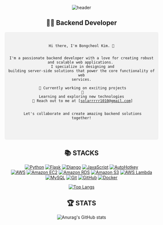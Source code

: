 <div align=center>
  
![header](https://capsule-render.vercel.app/api?type=waving&color=0:4B0082,100:E6E6FA&height=300&section=header&fontSize=50&text=Welcome&animation=fadeIn&fontColor=ffffff&fontAlign=68&fontAlignY=40&desc=Bongcheol's%20github%20profile&descAlign=75&descAlignY=55)

<div align=center><h2>🧑‍💻 Backend Developer</h2></div>

<div style="background-color: #f2f2f2; padding: 10px; border-radius: 5px;">
  <pre><code>
Hi there, I'm Bongcheol Kim. 👋

I'm a passionate backend developer with a love for creating robust and scalable web applications. <br>
I specialize in designing and building server-side solutions that power the core functionality of web services.<br>
<br>
💼 Currently working on exciting projects<br>
🌱 Learning and exploring new technologies<br>
🔗 Reach out to me at [solarrrrr1010@gmail.com]<br>
<br>
Let's collaborate and create amazing backend solutions together!

</code></pre>
</div>

<div align=center><h2>📚 STACKS</h2></div>

[![Python](https://img.shields.io/badge/Python-3776AB?style=flat-square&logo=python&logoColor=white)](https://www.python.org/) [![Flask](https://img.shields.io/badge/Flask-000000?style=flat-square&logo=flask&logoColor=white)](https://flask.palletsprojects.com/) [![Django](https://img.shields.io/badge/Django-092E20?style=flat-square&logo=django&logoColor=white)](https://www.djangoproject.com/) [![JavaScript](https://img.shields.io/badge/JavaScript-F7DF1E?style=flat-square&logo=javascript&logoColor=black)](https://developer.mozilla.org/en-US/docs/Web/JavaScript) [![AutoHotkey](https://img.shields.io/badge/AutoHotkey-334455?style=flat-square&logo=autohotkey&logoColor=white)](https://www.autohotkey.com/)<br>
[![AWS](https://img.shields.io/badge/AWS-232F3E?style=flat-square&logo=amazon-aws&logoColor=white)](https://aws.amazon.com/) [![Amazon EC2](https://img.shields.io/badge/Amazon%20EC2-232F3E?style=flat-square&logo=amazon-ec2&logoColor=white)](https://aws.amazon.com/ec2/) [![Amazon RDS](https://img.shields.io/badge/Amazon%20RDS-232F3E?style=flat-square&logo=amazon-rds&logoColor=white)](https://aws.amazon.com/rds/) [![Amazon S3](https://img.shields.io/badge/Amazon%20S3-569A31?style=flat-square&logo=amazon-s3&logoColor=white)](https://aws.amazon.com/s3/)  [![AWS Lambda](https://img.shields.io/badge/AWS%20Lambda-FF9900?style=flat-square&logo=amazon-aws&logoColor=white)](https://aws.amazon.com/lambda/)<br>
[![MySQL](https://img.shields.io/badge/MySQL-4479A1?style=flat-square&logo=mysql&logoColor=white)](https://www.mysql.com/) [![Git](https://img.shields.io/badge/Git-F05032?style=flat-square&logo=git&logoColor=white)](https://git-scm.com/) [![GitHub](https://img.shields.io/badge/GitHub-181717?style=flat-square&logo=github&logoColor=white)](https://github.com/) [![Docker](https://img.shields.io/badge/Docker-2496ED?style=flat-square&logo=docker&logoColor=white)](https://www.docker.com/)

[![Top Langs](https://github-readme-stats.vercel.app/api/top-langs/?username=solarrrrr1010&layout=compact)](https://github.com/anuraghazra/github-readme-stats)

<div align=center><h2>🏆 STATS</h2></div>

![Anurag's GitHub stats](https://github-readme-stats.vercel.app/api?username=solarrrrr1010&show_icons=true&theme=radical)

</div>

